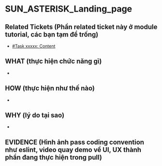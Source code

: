 # SUN_ASTERISK_Landing_page

## Related Tickets (Phần related ticket này ở module tutorial, các bạn tạm để trống)
- [#Task xxxxx: Content](https://edu-redmine.sun-asterisk.vn/issues/xxxx) 

## WHAT (thực hiện chức năng gì)
- 
## HOW (thực hiện như thế nào)
- 
## WHY (lý do tại sao)
- 
## EVIDENCE (Hình ảnh pass coding convention như eslint, video quay demo về UI, UX thành phần đang thực hiện trong pull)
